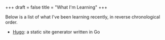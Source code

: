 +++
draft = false
title = "What I'm Learning"
+++

Below is a list of what I've been learning recently, in reverse chronological order.

- [Hugo](https://gohugo.io/): a static site generator written in Go
